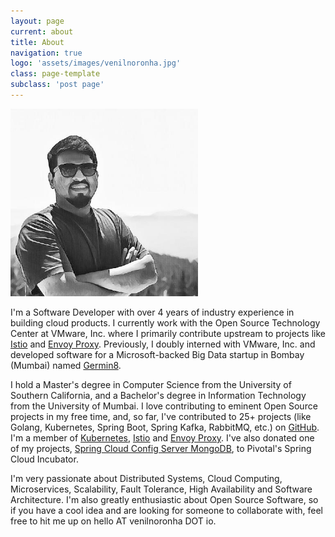 ```yaml
---
layout: page
current: about
title: About
navigation: true
logo: 'assets/images/venilnoronha.jpg'
class: page-template
subclass: 'post page'
---
```

<img class="author-profile-image" src="/assets/images/venilnoronha.jpg" alt="Venil Noronha" style="width: 300px; height: 300px;" />

I'm a Software Developer with over 4 years of industry experience in building
cloud products. I currently work with the Open Source Technology Center at
VMware, Inc. where I primarily contribute upstream to projects like
[Istio](https://github.com/istio/istio) and [Envoy Proxy](https://github.com/envoyproxy/envoy).
Previously, I doubly interned with VMware, Inc. and developed software for a
Microsoft-backed Big Data startup in Bombay (Mumbai) named [Germin8](https://germin8.com).

I hold a Master's degree in Computer Science from the University of Southern
California, and a Bachelor's degree in Information Technology from the University
of Mumbai. I love contributing to eminent Open Source projects in my free time,
and, so far, I've contributed to 25+ projects (like Golang, Kubernetes, Spring Boot,
Spring Kafka, RabbitMQ, etc.) on [GitHub](https://github.com/venilnoronha). I'm
a member of [Kubernetes](https://github.com/kubernetes), [Istio](https://github.com/istio)
and [Envoy Proxy](https://github.com/envoyproxy). I've also donated one of my
projects, [Spring Cloud Config Server MongoDB](https://github.com/spring-cloud-incubator/spring-cloud-config-server-mongodb),
to Pivotal's Spring Cloud Incubator.

I'm very passionate about Distributed Systems, Cloud Computing, Microservices,
Scalability, Fault Tolerance, High Availability and Software Architecture. I'm
also greatly enthusiastic about Open Source Software, so if you have a cool idea
and are looking for someone to collaborate with, feel free to hit me up on hello
AT venilnoronha DOT io.
